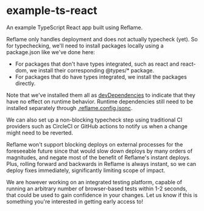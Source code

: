 # example-ts-react

An example TypeScript React app built using Reflame.

Reflame only handles deployment and does not actually typecheck (yet). So for typechecking, we'll need to install packages locally using a package.json like we've done here: 

- For packages that don't have types integrated, such as react and react-dom, we install their corresponding @types/* package.
- For packages that do have types integrated, we install the packages directly.
  
Note that we've installed them all as [devDependencies](https://github.com/reflame/example-ts-react/blob/d76b09588b7016ba6ceea1105f9a9821d736badc/package.json#L17) to indicate that they have no effect on runtime behavior. Runtime dependencies still need to be installed separately through [.reflame.config.jsonc](https://github.com/reflame/example-ts-react/blob/main/.reflame.config.jsonc). 

We can also set up a non-blocking typecheck step using traditional CI providers such as CircleCI or GitHub actions to notify us when a change might need to be reverted. 

Reflame won't support blocking deploys on external processes for the foreseeable future since that would slow down deploys by many orders of magnitudes, and negate most of the benefit of Reflame's instant deploys. Plus, rolling forward and backwards in Reflame is always instant, so we can deploy fixes immediately, significantly limiting scope of impact.

We are however working on an integrated testing platform, capable of running an arbitrary number of browser-based tests within 1-2 seconds, that could be used to gain confidence in your changes. Let us know if this is something you're interested in getting early access to!
